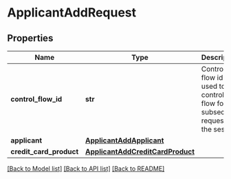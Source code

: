 # ApplicantAddRequest

## Properties
Name | Type | Description | Notes
------------ | ------------- | ------------- | -------------
**control_flow_id** | **str** | Control flow id is used to control the flow for subsequent requests in the session. | 
**applicant** | [**ApplicantAddApplicant**](ApplicantAddApplicant.md) |  | 
**credit_card_product** | [**ApplicantAddCreditCardProduct**](ApplicantAddCreditCardProduct.md) |  | [optional] 

[[Back to Model list]](../README.md#documentation-for-models) [[Back to API list]](../README.md#documentation-for-api-endpoints) [[Back to README]](../README.md)

